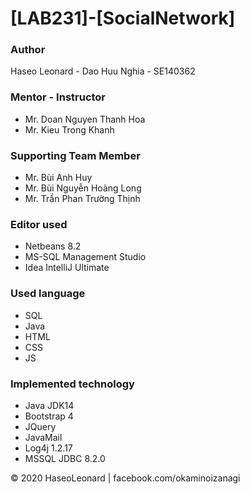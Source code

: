 # [LAB231]-[SocialNetwork]

### Author
  Haseo Leonard - Dao Huu Nghia - SE140362

### Mentor - Instructor
* Mr. Doan Nguyen Thanh Hoa
* Mr. Kieu Trong Khanh

### Supporting Team Member
* Mr. Bùi Anh Huy
* Mr. Bùi Nguyễn Hoàng Long
* Mr. Trần Phan Trường Thịnh

### Editor used
* Netbeans 8.2
* MS-SQL Management Studio
* Idea IntelliJ Ultimate

### Used language
* SQL
* Java
* HTML
* CSS
* JS

### Implemented technology
* Java JDK14
* Bootstrap 4
* JQuery
* JavaMail
* Log4j 1.2.17
* MSSQL JDBC 8.2.0

© 2020 HaseoLeonard | facebook.com/okaminoizanagi
